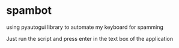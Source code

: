 # spambot
using pyautogui library to automate my keyboard for spamming

Just run the script and press enter in the text box of the application
